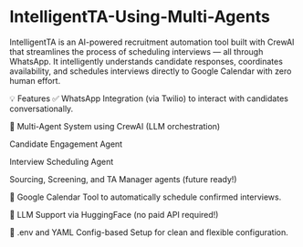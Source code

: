 # IntelligentTA-Using-Multi-Agents
IntelligentTA is an AI-powered recruitment automation tool built with CrewAI that streamlines the process of scheduling interviews — all through WhatsApp. It intelligently understands candidate responses, coordinates availability, and schedules interviews directly to Google Calendar with zero human effort.

💡 Features
✅ WhatsApp Integration (via Twilio) to interact with candidates conversationally.

🧠 Multi-Agent System using CrewAI (LLM orchestration)

Candidate Engagement Agent

Interview Scheduling Agent

Sourcing, Screening, and TA Manager agents (future ready!)

📅 Google Calendar Tool to automatically schedule confirmed interviews.

🤖 LLM Support via HuggingFace (no paid API required!)

🔐 .env and YAML Config-based Setup for clean and flexible configuration.
